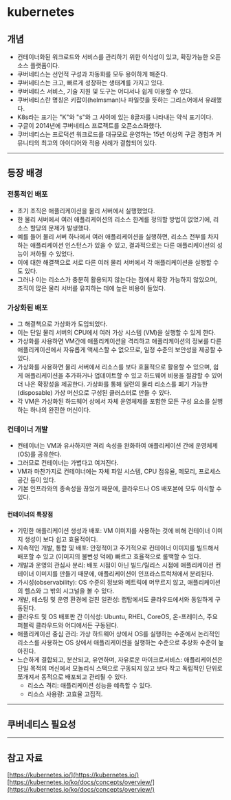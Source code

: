 # kubernetes 

## 개념
- 컨테이너화된 워크로드와 서비스를 관리하기 위한 이식성이 있고, 확장가능한 오픈소스 플랫폼이다.
- 쿠버네티스는 선언적 구성과 자동화를 모두 용이하게 해준다.
- 쿠버네티스는 크고, 빠르게 성장하는 생태계를 가지고 있다.
- 쿠버네티스 서비스, 기술 지원 및 도구는 어디서나 쉽게 이용할 수 있다.
- 쿠버네티스란 명칭은 키잡이(helmsman)나 파일럿을 뜻하는 그리스어에서 유래했다.
- K8s라는 표기는 "K"와 "s"와 그 사이에 있는 8글자를 나타내는 약식 표기이다.
- 구글이 2014년에 쿠버네티스 프로젝트를 오픈소스화했다.
- 쿠버네티스는 프로덕션 워크로드를 대규모로 운영하는 15년 이상의 구글 경험과 커뮤니티의 최고의 아이디어와 적용 사례가 결합되어 있다.

---

## 등장 배경
### 전통적인 배포
- 초기 조직은 애플리케이션을 물리 서버에서 실행했었다.
- 한 물리 서버에서 여러 애플리케이션의 리소스 한계를 정의할 방법이 없었기에, 리소스 할당의 문제가 발생했다.
- 예를 들어 물리 서버 하나에서 여러 애플리케이션을 실행하면, 리소스 전부를 차지하는 애플리케이션 인스턴스가 있을 수 있고, 결과적으로는 다른 애플리케이션의 성능이 저하될 수 있었다.
- 이에 대한 해결책으로 서로 다른 여러 물리 서버에서 각 애플리케이션을 실행할 수도 있다.
- 그러나 이는 리소스가 충분히 활용되지 않는다는 점에서 확장 가능하지 않았으며, 조직이 많은 물리 서버를 유지하는 데에 높은 비용이 들었다.
### 가상화된 배포
- 그 해결책으로 가상화가 도입되었다.
- 이는 단일 물리 서버의 CPU에서 여러 가상 시스템 (VM)을 실행할 수 있게 한다.
- 가상화를 사용하면 VM간에 애플리케이션을 격리하고 애플리케이션의 정보를 다른 애플리케이션에서 자유롭게 액세스할 수 없으므로, 일정 수준의 보안성을 제공할 수 있다.
- 가상화를 사용하면 물리 서버에서 리소스를 보다 효율적으로 활용할 수 있으며, 쉽게 애플리케이션을 추가하거나 업데이트할 수 있고 하드웨어 비용을 절감할 수 있어 더 나은 확장성을 제공한다. 가상화를 통해 일련의 물리 리소스를 폐기 가능한(disposable) 가상 머신으로 구성된 클러스터로 만들 수 있다.
- 각 VM은 가상화된 하드웨어 상에서 자체 운영체제를 포함한 모든 구성 요소를 실행하는 하나의 완전한 머신이다.
### 컨테이너 개발
  - 컨테이너는 VM과 유사하지만 격리 속성을 완화하여 애플리케이션 간에 운영체제(OS)를 공유한다.
  - 그러므로 컨테이너는 가볍다고 여겨진다.
  - VM과 마찬가지로 컨테이너에는 자체 파일 시스템, CPU 점유율, 메모리, 프로세스 공간 등이 있다.
  - 기본 인프라와의 종속성을 끊었기 때문에, 클라우드나 OS 배포본에 모두 이식할 수 있다.

#### 컨테이너의 특장점
- 기민한 애플리케이션 생성과 배포: VM 이미지를 사용하는 것에 비해 컨테이너 이미지 생성이 보다 쉽고 효율적이다.
- 지속적인 개발, 통합 및 배포: 안정적이고 주기적으로 컨테이너 이미지를 빌드해서 배포할 수 있고 (이미지의 불변성 덕에) 빠르고 효율적으로 롤백할 수 있다.
- 개발과 운영의 관심사 분리: 배포 시점이 아닌 빌드/릴리스 시점에 애플리케이션 컨테이너 이미지를 만들기 때문에, 애플리케이션이 인프라스트럭처에서 분리된다.
- 가시성(observability): OS 수준의 정보와 메트릭에 머무르지 않고, 애플리케이션의 헬스와 그 밖의 시그널을 볼 수 있다.
- 개발, 테스팅 및 운영 환경에 걸친 일관성: 랩탑에서도 클라우드에서와 동일하게 구동된다.
- 클라우드 및 OS 배포판 간 이식성: Ubuntu, RHEL, CoreOS, 온-프레미스, 주요 퍼블릭 클라우드와 어디에서든 구동된다.
- 애플리케이션 중심 관리: 가상 하드웨어 상에서 OS를 실행하는 수준에서 논리적인 리소스를 사용하는 OS 상에서 애플리케이션을 실행하는 수준으로 추상화 수준이 높아진다.
- 느슨하게 결합되고, 분산되고, 유연하며, 자유로운 마이크로서비스: 애플리케이션은 단일 목적의 머신에서 모놀리식 스택으로 구동되지 않고 보다 작고 독립적인 단위로 쪼개져서 동적으로 배포되고 관리될 수 있다.
  - 리소스 격리: 애플리케이션 성능을 예측할 수 있다.
  - 리소스 사용량: 고효율 고집적.

---

## 쿠버네티스 필요성



---

## 참고 자료
[https://kubernetes.io/](https://kubernetes.io/)
[https://kubernetes.io/ko/docs/concepts/overview/](https://kubernetes.io/ko/docs/concepts/overview/)
